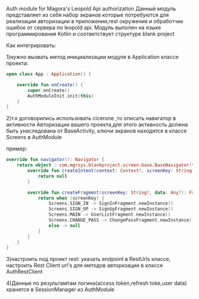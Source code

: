 Auth module for Magora's Leopold Api authorization Данный модуль представляет из себя набор экранов которые потребуются для реализации авторизации в приложении,rest окружение и обработчик ошибок от сервера по leopold api. Модуль выполен на языке программирования Kotlin и соответствует структуре blank project

Как интегрировать: 

1)нужно вызвать метод инициализации модуля в Application классе проекта:
```kotlin
open class App : Application() {

    override fun onCreate() {
        super.onCreate()
        AuthModuleInit.init(this)
    }
}
```
2)т.к договорились использовать cicerone ,то описать навигатор в активности Авторизации вашего проекта,для этого активность должна быть унаследована от BaseActivity, ключи экранов находятся в классе Screens в AuthModule

пример:
```kotlin
override fun navigator(): Navigator {
    return object : com.mgrsys.blankproject.screen.base.BaseNavigator(this, R.id.containerViewGroup) {
        override fun createIntent(context: Context?, screenKey: String?, data: Any?): Intent? {
            return null
        }

        override fun createFragment(screenKey: String?, data: Any?): Fragment? {
            return when (screenKey) {
                Screens.SIGN_IN -> SignInFragment.newInstance()
                Screens.SIGN_UP -> SignUpFragment.newInstance()
                Screens.MAIN -> UserListFragment.newInstance()
                Screens.CHANGE_PASS -> ChangePassFragment.newInstance()
                else -> null
            }
        }
    }
}
```
3)настроить под проект rest: указать endpoint в RestUrls классе, настроить Rest Client url's для методов авторизации в классе AuthRestClient

4)Данные по результамтам логина(access token,refresh toke,user data) хранятся в SessionManager  из AuthModule
